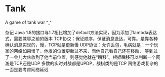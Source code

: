 # Tank
A game of tank war  ^_^

杂记
Java 1.8的接口与1.7相比增加了default方法实现，因为添加了lambda表达式，需要兼容之前的版本
TCP协议：保证顺序，保证消息送达，可靠。是靠各种确认消息实现的，慢，TCP就是更新慢
UDP协议：允许丢包，毛病就是：一个玩家的网络如果慢了，他发的位置更新过不来，而他自己看自己还在移动，
        等到过了一会儿大伙收到了他当前位置，则感觉他就在“瞬移”。根据瞬移可以判断一个网游是TCP还是UDP
        多数的实时对战都是UPDP，战棋类的是TCP
网络游戏复杂的一面是要考虑网络延迟